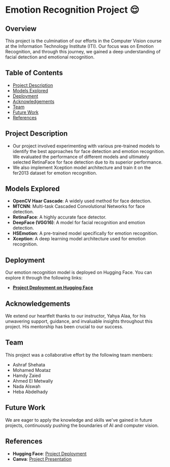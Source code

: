 # Emotion Recognition Project 😌

## Overview
This project is the culmination of our efforts in the Computer Vision course at the Information Technology Institute (ITI). Our focus was on Emotion Recognition, and through this journey, we gained a deep understanding of facial detection and emotional recognition.

## Table of Contents
- [Project Description](#project-description)
- [Models Explored](#models-explored)
- [Deployment](#deployment)
- [Acknowledgements](#acknowledgements)
- [Team](#team)
- [Future Work](#future-work)
- [References](#references)

## Project Description
- Our project involved experimenting with various pre-trained models to identify the best approaches for face detection and emotion recognition. We evaluated the performance of different models and ultimately selected RetinaFace for face detection due to its superior performance.
- We also implement Xception model architecture and train it on the fer2013 dataset for emotion recognition.

## Models Explored
- **OpenCV Haar Cascade**: A widely used method for face detection.
- **MTCNN**: Multi-task Cascaded Convolutional Networks for face detection.
- **RetinaFace**: A highly accurate face detector.
- **DeepFace (VGG16)**: A model for facial recognition and emotion detection.
- **HSEmotion**: A pre-trained model specifically for emotion recognition.
- **Xception**: A deep learning model architecture used for emotion recognition.

## Deployment
Our emotion recognition model is deployed on Hugging Face. You can explore it through the following links:
- **[Project Deployment on Hugging Face](https://huggingface.co/spaces/MohamedMotaz/EmotionRecognition)**

## Acknowledgements
We extend our heartfelt thanks to our instructor, Yahya Alaa, for his unwavering support, guidance, and invaluable insights throughout this project. His mentorship has been crucial to our success.

## Team
This project was a collaborative effort by the following team members:
- Ashraf Shehata
- Mohamed Moataz
- Hamdy Zaied
- Ahmed El Metwally
- Nada Alswah
- Heba Abdelhady

## Future Work
We are eager to apply the knowledge and skills we've gained in future projects, continuously pushing the boundaries of AI and computer vision.

## References
- **Hugging Face**: [Project Deployment](https://huggingface.co/spaces/MohamedMotaz/EmotionRecognition)
- **Canva**: [Project Presentation](https://www.canva.com/design/DAGIfFGwyT4/EKbh5T4BJ5kmhyIsUgLuvw/edit)
